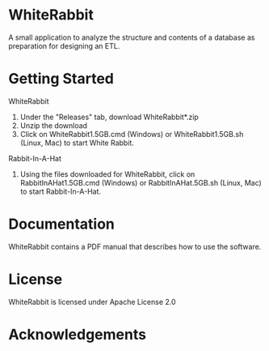 WhiteRabbit
===========
A small application to analyze the structure and contents of a database as preparation for designing an ETL.

Getting Started
===============
WhiteRabbit

1. Under the "Releases" tab, download WhiteRabbit*.zip
2. Unzip the download
3. Click on WhiteRabbit1.5GB.cmd (Windows) or WhiteRabbit1.5GB.sh (Linux, Mac) to start White Rabbit.

Rabbit-In-A-Hat

1. Using the files downloaded for WhiteRabbit, click on RabbitInAHat1.5GB.cmd (Windows) or RabbitInAHat.5GB.sh (Linux, Mac) to start Rabbit-In-A-Hat.

Documentation
=============
WhiteRabbit contains a PDF manual that describes how to use the software.

License
=======
WhiteRabbit is licensed under Apache License 2.0

Acknowledgements
================
